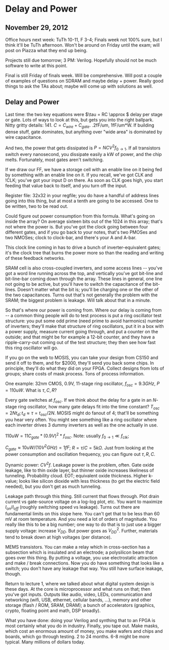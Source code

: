 Delay and Power
===============
November 29, 2012
-----------------

Office hours next week: TuTh 10-11, F 3-4; Finals week not 100% sure, but I
think it'll be TuTh afternoon. Won't be around on Friday until the exam;
will post on Piazza what they end up being.

Projects still due tomorrow; 3 PM: Verilog. Hopefully should not be much
software to write at this point.

Final is still Friday of finals week. Will be comprehensive. Will post a
couple of examples of questions on SDRAM and maybe delay + power. Really
good things to ask the TAs about; maybe will come up with solutions as
well.

Delay and Power
---------------

Last time: the two key equations were $\tau = RC \approx $ delay per stage
or gate. Lots of ways to look at this, but gets you into the right
ballpark. Nitty gritty details: 141. $C = C_{wire} + C_{gate}$. .2fF/um,
1fF/um*W. If building dense stuff, gate dominates, but anything over "wide
area" is dominated by wire capacitance.

And two, the power that gets dissipated is $P = NCV^2 f_{0 \to 1}$. If all
transistors switch every nanosecond, you dissipate easily a kW of power,
and the chip melts. Fortunately, most gates aren't switching.

If we draw our FF, we have a storage cell with an enable line on it being
fed by something with an enable line on it. If you recall, we've got CLK
and !CLK; you've got your input D on there. As soon as CLK goes high, you
start feeding that value back to itself, and you turn off the input.

Register file: 32x32 in your regfile; you do have a handful of address
lines going into this thing, but at most a tenth are going to be
accessed. One to be written, two to be read out.

Could figure out power consumption from this formula. What's going on
inside the array? On average sixteen bits out of the 1024 in this array;
that's not where the power is. But you've got the clock going between four
different gates, and if you go back to your notes, that's two PMOSes and
two NMOSes; clock to clock-bar, and there's your A and A-bar.

This clock line coming in has to drive a bunch of inverter-equivalent
gates; it's the clock tree that burns the power more so than the reading
and writing of these feedback networks.

SRAM cell is also cross-coupled inverters, and some access lines -- you've
got a word line running across the top, and vertically you've got bit-line
and bit-line-bar coming down through the array. These lines in general, one
line not going to be active, but you'll have to switch the capacitance of
the bit-lines. Doesn't matter what the bit is; you'll be charging one or
the other of the two capacitances. Turns out that's not generally the
problem with the SRAM; the biggest problem is leakage. Will talk about that
in a minute.

So that's where our power is coming from. Where our delay is coming from --
a common thing people will do to test process is put a ring oscillator test
structure: you put some odd prime (need prime to avoid harmonics) number of
inverters; they'll make that structure of ring oscillators, put it in a box
with a power supply, measure current going through, and put a counter on
the outside; and that might be for example a 12-bit counter, and they have
a ripple-carry-out coming out of the test structure; they then see how fast
this ring oscillator will go.

If you go on the web to MOSIS, you can take your design from CS150 and send
it off to them, and for \$2000, they'll send you back some chips. In
principle, they'll do what they did on your FPGA. Collect designs from lots
of groups; share costs of mask process. Tons of process information.

One example: 32nm CMOS, 0.9V, 11-stage ring oscillator, $f_{osc} = 9.3
GHz$, $P = 110 uW$. What is $\tau, C, R$?

Every gate switches at $f_{osc}$. If we think about the delay for a gate in
an $N$-stage ring oscillator, how many gate delays fit into the time
constant? $T_{osc} = 2Nt_d; t_d \approx \tau = t_{osc}/2N$. MOSIS might do
fanout of 4; that'll be something you hear very often. You might see
something like a ring oscillator where each inverter drives 3 dummy
inverters as well as the one actually in use.

$110uW = 11 C_{gate} * (0.9V)^2 * f_{osc}$. Note: usually $f_{0\to 1}
\ll f_{clk}$; 

$C_{gate} \approx 10 uW / (10 V^2 GHz) = 1fF$; $R = \tau / C = 5
k\Omega$. Just from looking at the power consumption and oscillation
frequency, you can figure out $\tau, R, C$.

Dynamic power: $CV^2 f$. Leakage power is the problem, often. Gate oxide
leakage, like to thin oxide layer, but thinner oxide increases likeliness
of tunneling. Probability cloud. EOT; equivalent oxide thickness. Higher
k-value; looks like silicon dioxide with less thickness (to get the
electric field needed), but you don't get as much tunneling.

Leakage path through this thing. Still current that flows through. Plot
drain current vs gate-source voltage on a log-log plot, etc. You want to
maximize $I_{on} / I_{off}$ (roughly switching speed vs leakage). Turns out
there are fundamental limits on this slope here. You can't get that to be
less than 60 mV at room temperature. And you need a lot of orders of
magnitude. You really like this to be a big number; one way to do that is
to just use a bigger supply voltage: increase $V_{DD}$. But power goes as
$V_{DD}^2$. Further, materials tend to break down at high voltages (per
distance).

MEMS transistors. You can make a relay which in cross-section has a
subsection which is insulated and an electrode; a polysilicon beam that
goes over this thing. By putting a voltage, you use electrostatic
attraction and make / break connections. Now you do have something that
looks like a switch; you don't have any leakage that way. You still have
surface leakage, though.

Return to lecture 1, where we talked about what digital system design is
these days. At the core is microprocessor and what runs on that; then
you've got inputs. Outputs like audio, video, LEDs, communication and
networking (wifi, USB, ethernet, cellular bands, ...), memory and other
storage (flash / ROM, SRAM, DRAM); a bunch of accelerators (graphics,
crypto, floating point and math, DSP broadly).

What you have done: doing your Verilog and synthing that to an FPGA is most
certainly what you do in industry. Finally, you tape out. Make masks, which
cost an enormous amount of money, you make wafers and chips and boards,
which go through testing. 2 to 24 months. 6-8 might be more typical. Many
millions of dollars today.
